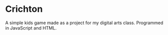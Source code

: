 # Crichton
A simple kids game made as a project for my digital arts class. Programmed in JavaScript and HTML.
